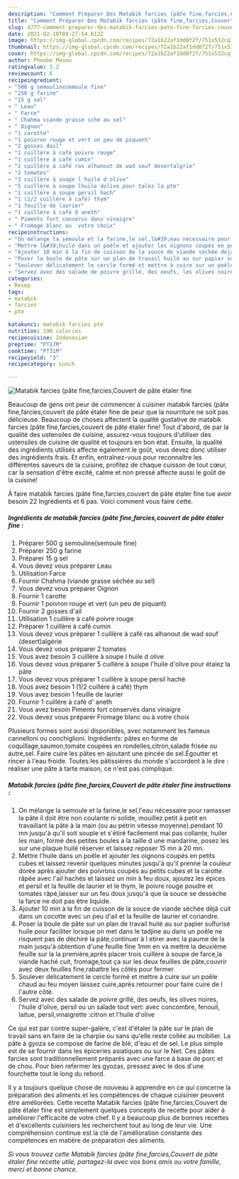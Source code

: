 ```yaml
---
description: "Comment Préparer Des Matabik farcies (pâte fine,farcies,Couvert de pâte étaler fine"
title: "Comment Préparer Des Matabik farcies (pâte fine,farcies,Couvert de pâte étaler fine"
slug: 4777-comment-preparer-des-matabik-farcies-pate-fine-farcies-couvert-de-pate-etaler-fine
date: 2021-02-10T09:27:54.612Z
image: https://img-global.cpcdn.com/recipes/72a1b22af1dd0f2f/751x532cq70/matabik-farcies-pate-finefarciescouvert-de-pate-etaler-fine-photo-principale-de-la-recette.jpg
thumbnail: https://img-global.cpcdn.com/recipes/72a1b22af1dd0f2f/751x532cq70/matabik-farcies-pate-finefarciescouvert-de-pate-etaler-fine-photo-principale-de-la-recette.jpg
cover: https://img-global.cpcdn.com/recipes/72a1b22af1dd0f2f/751x532cq70/matabik-farcies-pate-finefarciescouvert-de-pate-etaler-fine-photo-principale-de-la-recette.jpg
author: Phoebe Mason
ratingvalue: 3.2
reviewcount: 6
recipeingredient:
- "500 g semoulinesemoule fine"
- "250 g farine"
- "15 g sel"
- " Leau"
- " Farce"
- " Chahma viande grasse sche au sel"
- " Oignon"
- "1 carotte"
- "1 poivron rouge et vert un peu de piquant"
- "2 gosses dail"
- "1 cuillère à café poivre rouge"
- "1 cuillère à café cumin"
- "1 cuillère à café ras alhanout de wad souf desertalgrie"
- "2 tomates"
- "3 cuillère à soupe l huile d olive"
- "5 cuillère à soupe lhuile dolive pour talez la pte"
- "1 cuillère à soupe persil hach"
- "1 (1/2 cuillère à café) thym"
- "1 feuille de laurier"
- "1 cuillère à café d aneth"
- " Piments fort conservs dans vinaigre"
- " Fromage blanc ou  votre choix"
recipeinstructions:
- "On mélange la semoule et la farine,le sel,l&#39;eau nécessaire pour ramasser la pâte il doit être non coulante ni solide, mouillez petit à petit en travaillant la pâte à la main (ou au pėtrin vitesse moyenne).pendant 10 mn jusqu&#39;à qu&#39;il soit souple et s&#39;étiré facilement mai pas collante, huiler les main, formé des petites boules a la taille d une mandarine, posez les sur une plaque huilé réserver et laissez reposer 15 mn à 20 mn."
- "Mettre l&#39;huile dans un poêle et ajouter les oignons coupés en petits cubes et laissez revenir quelques minutes jusqu&#39;à qu&#39;il prenne la couleur dorée après ajouter des poivrons coupés au petits cubes et la carotte râpée avec l&#39;ail hachés et laissez un min à feu doux, ajoutez les épices et persil et la feuille de laurier et le thym, le poivre rouge poudre et tomates râpé,laisser sur un feu doux jusqu&#39;à que la souce se dessèche la farce ne doit pas être liquide."
- "Ajouter 10 min à la fin de cuisson de la souce de viande séchée déjà cuit dans un cocotte avec un peu d&#39;ail et la feuille de laurier et coriandre."
- "Poser la boule de pâte sur un plan de travail huilé au sur papier sulfurisé huile pour faciliter lorsque on met dans le tadjine au dans un poêle ne risquent pas de déchiré la pâte,continuer à l etirer avec la paume de la main jusqu&#39;à obtention d&#39;une feuille fine 1mm en va mettre la deuxième feuille sur la la première,après placer trois cuillère à soupe de farce,la viande haché cuit, fromage,tout ça sur les deux feuilles de pâte,couvrir avec deux feuilles fine,rabattre les côtés pour fermer"
- "Soulever délicatement le cercle formé et mettre à cuire sur un poêle chaud au feu moyen laissez cuire,après retourner pour faire cuire de l l&#39;autre côté."
- "Servez avec des salade de poivre grillé, des oeufs, les olives noires, l&#39;huile d&#39;olive, persil ou un salade tout vert: avec concombre, fenouil, laitue, persil,vinaigrette :citron et l&#39;huile d&#39;olive"
categories:
- Resep
tags:
- matabik
- farcies
- pte

katakunci: matabik farcies pte 
nutrition: 190 calories
recipecuisine: Indonesian
preptime: "PT17M"
cooktime: "PT31M"
recipeyield: "3"
recipecategory: Lunch

---
```



![Matabik farcies (pâte fine,farcies,Couvert de pâte étaler fine](https://img-global.cpcdn.com/recipes/72a1b22af1dd0f2f/751x532cq70/matabik-farcies-pate-finefarciescouvert-de-pate-etaler-fine-photo-principale-de-la-recette.jpg)

Beaucoup de gens ont peur de commencer à cuisiner matabik farcies (pâte fine,farcies,couvert de pâte étaler fine de peur que la nourriture ne soit pas délicieuse. Beaucoup de choses affectent la qualité gustative de matabik farcies (pâte fine,farcies,couvert de pâte étaler fine! Tout d'abord, de par la qualité des ustensiles de cuisine, assurez-vous toujours d'utiliser des ustensiles de cuisine de qualité et toujours en bon état. Ensuite, la qualité des ingrédients utilisés affecte également le goût, vous devez donc utiliser des ingrédients frais. Et enfin, entraînez-vous pour reconnaître les différentes saveurs de la cuisine, profitez de chaque cuisson de tout cœur, car la sensation d'être excité, calme et non pressé affecte aussi le goût de la cuisine!

<!--inarticleads1-->

À faire matabik farcies (pâte fine,farcies,couvert de pâte étaler fine tue avoir besoin 22 Ingrédients et 6 pas. Voici comment vous faire cette.

##### Ingrédients de matabik farcies (pâte fine,farcies,couvert de pâte étaler fine :

1. Préparer 500 g semouline(semoule fine)
1. Préparer 250 g farine
1. Préparer 15 g sel
1. Vous devez vous préparer  Leau
1. Utilisation  Farce
1. Fournir  Chahma (viande grasse séchée au sel)
1. Vous devez vous préparer  Oignon
1. Fournir 1 carotte
1. Fournir 1 poivron rouge et vert (un peu de piquant)
1. Fournir 2 gosses d&#39;ail
1. Utilisation 1 cuillère à café poivre rouge
1. Préparer 1 cuillère à café cumin
1. Vous devez vous préparer 1 cuillère à café ras alhanout de wad souf (desert)algérie
1. Vous devez vous préparer 2 tomates
1. Vous avez besoin 3 cuillère à soupe l huile d olive
1. Vous devez vous préparer 5 cuillère à soupe l&#39;huile d&#39;olive pour étalez la pâte
1. Vous devez vous préparer 1 cuillère à soupe persil haché
1. Vous avez besoin 1 (1/2 cuillère à café) thym
1. Vous avez besoin 1 feuille de laurier
1. Fournir 1 cuillère à café d&#39; aneth
1. Vous avez besoin  Piments fort conservés dans vinaigre
1. Vous devez vous préparer  Fromage blanc ou à votre choix


Plusieurs formes sont aussi disponibles, avec notamment les fameux cannelloni ou conchiglioni. Ingrédients: pâtes en forme de coquillage,saumon,tomate coupées en rondelles,citron,salade frisée ou autre,sel. Faire cuire les pâtes en ajoutant une pincée de sel.Égoutter et rincer à l&#39;eau froide. Toutes les pâtissières du monde s&#39;accordent à le dire : réaliser une pâte à tarte maison, ce n&#39;est pas compliqué. 

<!--inarticleads2-->

##### Matabik farcies (pâte fine,farcies,Couvert de pâte étaler fine instructions :

1. On mélange la semoule et la farine,le sel,l&#39;eau nécessaire pour ramasser la pâte il doit être non coulante ni solide, mouillez petit à petit en travaillant la pâte à la main (ou au pėtrin vitesse moyenne).pendant 10 mn jusqu&#39;à qu&#39;il soit souple et s&#39;étiré facilement mai pas collante, huiler les main, formé des petites boules a la taille d une mandarine, posez les sur une plaque huilé réserver et laissez reposer 15 mn à 20 mn.
1. Mettre l&#39;huile dans un poêle et ajouter les oignons coupés en petits cubes et laissez revenir quelques minutes jusqu&#39;à qu&#39;il prenne la couleur dorée après ajouter des poivrons coupés au petits cubes et la carotte râpée avec l&#39;ail hachés et laissez un min à feu doux, ajoutez les épices et persil et la feuille de laurier et le thym, le poivre rouge poudre et tomates râpé,laisser sur un feu doux jusqu&#39;à que la souce se dessèche la farce ne doit pas être liquide.
1. Ajouter 10 min à la fin de cuisson de la souce de viande séchée déjà cuit dans un cocotte avec un peu d&#39;ail et la feuille de laurier et coriandre.
1. Poser la boule de pâte sur un plan de travail huilé au sur papier sulfurisé huile pour faciliter lorsque on met dans le tadjine au dans un poêle ne risquent pas de déchiré la pâte,continuer à l etirer avec la paume de la main jusqu&#39;à obtention d&#39;une feuille fine 1mm en va mettre la deuxième feuille sur la la première,après placer trois cuillère à soupe de farce,la viande haché cuit, fromage,tout ça sur les deux feuilles de pâte,couvrir avec deux feuilles fine,rabattre les côtés pour fermer
1. Soulever délicatement le cercle formé et mettre à cuire sur un poêle chaud au feu moyen laissez cuire,après retourner pour faire cuire de l l&#39;autre côté.
1. Servez avec des salade de poivre grillé, des oeufs, les olives noires, l&#39;huile d&#39;olive, persil ou un salade tout vert: avec concombre, fenouil, laitue, persil,vinaigrette :citron et l&#39;huile d&#39;olive


Ce qui est par contre super-galère, c&#39;est d&#39;étaler la pâte sur le plan de travail sans en faire de la charpie ou sans qu&#39;elle reste collée au mobilier. La pâte à gyoza se compose de farine de blé, d&#39;eau et de sel. Le plus simple est de se fournir dans les épiceries asiatiques ou sur le Net. Ces pâtes farcies sont traditionnellement préparés avec une farce à base de porc et de chou. Pour bien refermer les gyozas, pressez avec le dos d&#39;une fourchette tout le long du rebord. 

<!--inarticleads1-->

<p>
Il y a toujours quelque chose de nouveau à apprendre en ce qui concerne la préparation des aliments et les compétences de chaque cuisinier peuvent être améliorées. Cette recette Matabik farcies (pâte fine,farcies,Couvert de pâte étaler fine est simplement quelques concepts de recette pour aider à améliorer l'efficacité de votre chef. Il y a beaucoup plus de bonnes recettes et d'excellents cuisiniers les recherchent tout au long de leur vie. Une compréhension continue est la clé de l'amélioration constante des compétences en matière de préparation des aliments.
</p>

<p>
<i>Si vous trouvez cette Matabik farcies (pâte fine,farcies,Couvert de pâte étaler fine recette utile, partagez-la avec vos bons amis ou votre famille, merci et bonne chance.</i>
</p>

